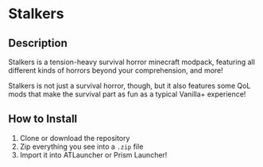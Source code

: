 # Stalkers
## Description
Stalkers is a tension-heavy survival horror minecraft modpack, featuring all different kinds of horrors beyond
your comprehension, and more!

Stalkers is not just a survival horror, though, but it also features some QoL mods that make the survival
part as fun as a typical Vanilla+ experience!
## How to Install
1. Clone or download the repository
2. Zip everything you see into a `.zip` file
3. Import it into ATLauncher or Prism Launcher!